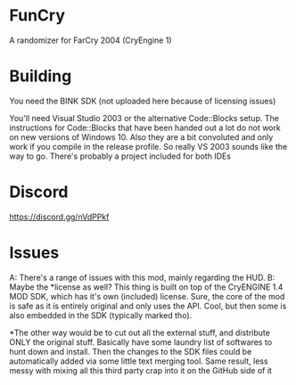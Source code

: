 # FunCry
A randomizer for FarCry 2004 (CryEngine 1)

# Building
You need the BINK SDK (not uploaded here because of licensing issues)

You'll need Visual Studio 2003 or the alternative Code::Blocks setup. The instructions for Code::Blocks that have been handed out a lot do not work on new versions of Windows 10. Also they are a bit convoluted and only work if you compile in the release profile. So really VS 2003 sounds like the way to go. There's probably a project included for both IDEs

# Discord
https://discord.gg/nVdPPkf

# Issues
A: There's a range of issues with this mod, mainly regarding the HUD.
B: Maybe the \*license as well? This thing is built on top of the CryENGINE 1.4 MOD SDK, which has it's own (included) license. Sure, the core of the mod is safe as it is entirely original and only uses the API. Cool, but then some is also embedded in the SDK (typically marked tho).

\*The other way would be to cut out all the external stuff, and distribute ONLY the original stuff. Basically have some laundry list of softwares to hunt down and install. Then the changes to the SDK files could be automatically added via some little text merging tool. Same result, less messy with mixing all this third party crap into it on the GitHub side of it
